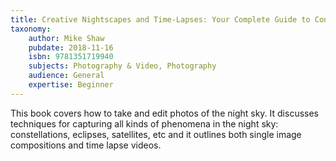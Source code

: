 ```yaml
---
title: Creative Nightscapes and Time-Lapses: Your Complete Guide to Conceptualizing, Planning and Creating Composite Nightscapes and Time-Lapses
taxonomy:
	author: Mike Shaw
	pubdate: 2018-11-16
	isbn: 9781351719940
	subjects: Photography & Video, Photography
	audience: General
	expertise: Beginner
---
```

This book covers how to take and edit photos of the night sky. It discusses techniques for capturing all kinds of phenomena in the night sky: constellations, eclipses, satellites, etc and it outlines both single image compositions and time lapse videos.